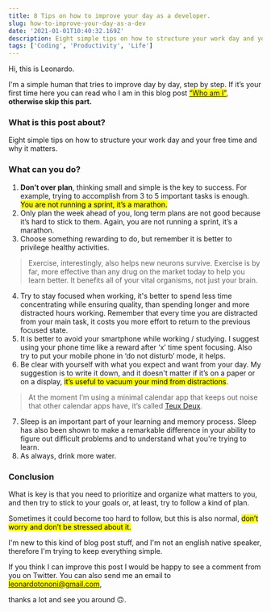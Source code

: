 ```yaml
---
title: 8 Tips on how to improve your day as a developer.
slug: how-to-improve-your-day-as-a-dev
date: '2021-01-01T10:40:32.169Z'
description: Eight simple tips on how to structure your work day and your free time.
tags: ['Coding', 'Productivity', 'Life']
---
```


Hi, this is Leonardo.

I'm a simple human that tries to improve day by day, step by step. If it’s your first time here you can read who I am in this blog post <mark>[“Who am I”](https://www.leonardotononi.com/blog/nice-to-meet-you)</mark>, <strong>otherwise skip this part.</strong>

### What is this post about?

Eight simple tips on how to structure your work day and your free time and why it matters.

### What can you do?

1. <strong>Don’t over plan</strong>, thinking small and simple is the key to success. For example, trying to accomplish from 3 to 5 important tasks is enough. <mark>You are not running a sprint, it’s a marathon.</mark>
2. Only plan the week ahead of you, long term plans are not good because it’s hard to stick to them. Again, you are not running a sprint, it’s a marathon.
3. Choose something rewarding to do, but remember it is better to privilege healthy activities.

> Exercise, interestingly, also helps new neurons survive. Exercise is by far, more effective than any drug on the market today to help you learn better. It benefits all of your vital organisms, not just your brain.

4. Try to stay focused when working, it's better to spend less time concentrating while ensuring quality, than spending longer and more distracted hours working. Remember that every time you are distracted from your main task, it costs you more effort to return to the previous focused state.
5. It is better to avoid your smartphone while working / studying. I suggest using your phone time like a reward after ‘x’ time spent focusing. Also try to put your mobile phone in ‘do not disturb’ mode, it helps.
6. Be clear with yourself with what you expect and want from your day. My suggestion is to write it down, and it doesn't matter if it’s on a paper or on a display, <mark>it’s useful to vacuum your mind from distractions</mark>.

> At the moment I’m using a minimal calendar app that keeps out noise that other calendar apps have, it’s called [Teux Deux](https://teuxdeux.com/).

7. Sleep is an important part of your learning and memory process. Sleep has also been shown to make a remarkable difference in your ability to figure out difficult problems and to understand what you're trying to learn.
8. As always, drink more water.

### Conclusion

What is key is that you need to prioritize and organize what matters to you, and then try to stick to your goals or, at least, try to follow a kind of plan.

Sometimes it could become too hard to follow, but this is also normal, <mark>don’t worry and don’t be stressed about it.</mark>

I'm new to this kind of blog post stuff, and I'm not an english native speaker, therefore I'm trying to keep everything simple.

If you think I can improve this post I would be happy to see a comment from you on Twitter. You can also send me an email to <mark>leonardotononi@gmail.com</mark>,

thanks a lot and see you around 🙃.
